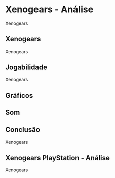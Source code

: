 ---
---

# Xenogears - Análise

Xenogears

## Xenogears

Xenogears

## Jogabilidade

Xenogears

## Gráficos


## Som

## Conclusão

Xenogears

## Xenogears PlayStation - Análise

Xenogears
